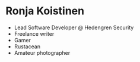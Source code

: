 # Ronja Koistinen

* Lead Software Developer @ Hedengren Security
* Freelance writer
* Gamer
* Rustacean
* Amateur photographer
